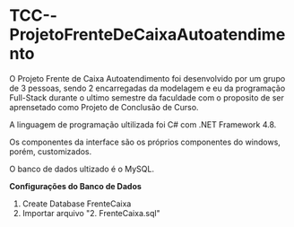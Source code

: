 # TCC--ProjetoFrenteDeCaixaAutoatendimento
O Projeto Frente de Caixa Autoatendimento foi desenvolvido por um grupo de 3 pessoas, sendo 2 encarregadas da modelagem e eu da programação Full-Stack durante o ultimo semestre da faculdade com o proposito de ser aprensetado como Projeto de Conclusão de Curso.


A linguagem de programação ultilizada foi C# com .NET Framework 4.8.

Os componentes da interface são os próprios componentes do windows, porém, customizados.

O banco de dados ultizado é o MySQL.


**Configurações do Banco de Dados**

1. Create Database FrenteCaixa
2. Importar arquivo "2. FrenteCaixa.sql"
